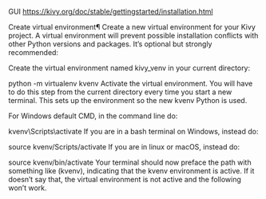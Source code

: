 GUI
https://kivy.org/doc/stable/gettingstarted/installation.html

Create virtual environment¶
Create a new virtual environment for your Kivy project. A virtual environment will prevent possible installation conflicts with other Python versions and packages. It’s optional but strongly recommended:

Create the virtual environment named kivy_venv in your current directory:

python -m virtualenv kvenv
Activate the virtual environment. You will have to do this step from the current directory every time you start a new terminal. This sets up the environment so the new kvenv Python is used.

For Windows default CMD, in the command line do:

kvenv\Scripts\activate
If you are in a bash terminal on Windows, instead do:

source kvenv/Scripts/activate
If you are in linux or macOS, instead do:

source kvenv/bin/activate
Your terminal should now preface the path with something like (kvenv), indicating that the kvenv environment is active. If it doesn’t say that, the virtual environment is not active and the following won’t work.